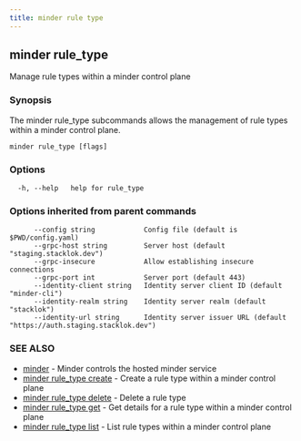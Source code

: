 ```yaml
---
title: minder rule type
---
```

## minder rule_type

Manage rule types within a minder control plane

### Synopsis

The minder rule_type subcommands allows the management of rule types within
a minder control plane.

```
minder rule_type [flags]
```

### Options

```
  -h, --help   help for rule_type
```

### Options inherited from parent commands

```
      --config string            Config file (default is $PWD/config.yaml)
      --grpc-host string         Server host (default "staging.stacklok.dev")
      --grpc-insecure            Allow establishing insecure connections
      --grpc-port int            Server port (default 443)
      --identity-client string   Identity server client ID (default "minder-cli")
      --identity-realm string    Identity server realm (default "stacklok")
      --identity-url string      Identity server issuer URL (default "https://auth.staging.stacklok.dev")
```

### SEE ALSO

* [minder](minder.md)	 - Minder controls the hosted minder service
* [minder rule_type create](minder_rule_type_create.md)	 - Create a rule type within a minder control plane
* [minder rule_type delete](minder_rule_type_delete.md)	 - Delete a rule type
* [minder rule_type get](minder_rule_type_get.md)	 - Get details for a rule type within a minder control plane
* [minder rule_type list](minder_rule_type_list.md)	 - List rule types within a minder control plane

